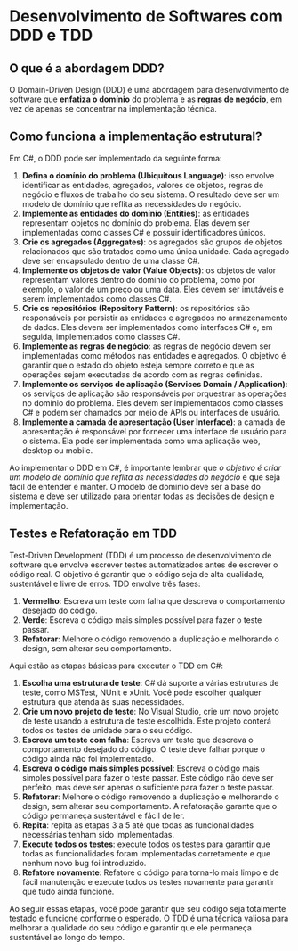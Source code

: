 # Desenvolvimento de Softwares com DDD e  TDD

## O que é a abordagem DDD?

O Domain-Driven Design (DDD) é uma abordagem para desenvolvimento de software que **enfatiza o domínio** do problema e as **regras de negócio**, em vez de apenas se concentrar na implementação técnica. 

## Como funciona a implementação estrutural?

Em C#, o DDD pode ser implementado da seguinte forma:

1. **Defina o domínio do problema (Ubiquitous Language)**: isso envolve identificar as entidades, agregados, valores de objetos, regras de negócio e fluxos de trabalho do seu sistema. O resultado deve ser um modelo de domínio que reflita as necessidades do negócio.
2. **Implemente as entidades do domínio (Entities)**: as entidades representam objetos no domínio do problema. Elas devem ser implementadas como classes C# e possuir identificadores únicos.
3. **Crie os agregados (Aggregates)**: os agregados são grupos de objetos relacionados que são tratados como uma única unidade. Cada agregado deve ser encapsulado dentro de uma classe C#.
4. **Implemente os objetos de valor (Value Objects)**: os objetos de valor representam valores dentro do domínio do problema, como por exemplo, o valor de um preço ou uma data. Eles devem ser imutáveis e serem implementados como classes C#.
5. **Crie os repositórios (Repository Pattern)**: os repositórios são responsáveis por persistir as entidades e agregados no armazenamento de dados. Eles devem ser implementados como interfaces C# e, em seguida, implementados como classes C#.
6. **Implemente as regras de negócio**: as regras de negócio devem ser implementadas como métodos nas entidades e agregados. O objetivo é garantir que o estado do objeto esteja sempre correto e que as operações sejam executadas de acordo com as regras definidas.
7. **Implemente os serviços de aplicação (Services Domain / Application)**: os serviços de aplicação são responsáveis por orquestrar as operações no domínio do problema. Eles devem ser implementados como classes C# e podem ser chamados por meio de APIs ou interfaces de usuário.
8. **Implemente a camada de apresentação (User Interface)**: a camada de apresentação é responsável por fornecer uma interface de usuário para o sistema. Ela pode ser implementada como uma aplicação web, desktop ou mobile.

Ao implementar o DDD em C#, é importante lembrar que *o objetivo é criar um modelo de domínio que reflita as necessidades do negócio* e que seja fácil de entender e manter. O modelo de domínio deve ser a base do sistema e deve ser utilizado para orientar todas as decisões de design e implementação.

## Testes e Refatoração em TDD

Test-Driven Development (TDD) é um processo de desenvolvimento de software que envolve escrever testes automatizados antes de escrever o código real. O objetivo é garantir que o código seja de alta qualidade, sustentável e livre de erros. TDD envolve três fases:

1. **Vermelho**: Escreva um teste com falha que descreva o comportamento desejado do código.
2. **Verde**: Escreva o código mais simples possível para fazer o teste passar.
3. **Refatorar**: Melhore o código removendo a duplicação e melhorando o design, sem alterar seu comportamento.

Aqui estão as etapas básicas para executar o TDD em C#:

1. **Escolha uma estrutura de teste**: C# dá suporte a várias estruturas de teste, como MSTest, NUnit e xUnit. Você pode escolher qualquer estrutura que atenda às suas necessidades.
2. **Crie um novo projeto de teste**: No Visual Studio, crie um novo projeto de teste usando a estrutura de teste escolhida. Este projeto conterá todos os testes de unidade para o seu código.
3. **Escreva um teste com falha**: Escreva um teste que descreva o comportamento desejado do código. O teste deve falhar porque o código ainda não foi implementado.
4. **Escreva o código mais simples possível**: Escreva o código mais simples possível para fazer o teste passar. Este código não deve ser perfeito, mas deve ser apenas o suficiente para fazer o teste passar.
5. **Refatorar**: Melhore o código removendo a duplicação e melhorando o design, sem alterar seu comportamento. A refatoração garante que o código permaneça sustentável e fácil de ler.
6. **Repita**: repita as etapas 3 a 5 até que todas as funcionalidades necessárias tenham sido implementadas.
7. **Execute todos os testes**: execute todos os testes para garantir que todas as funcionalidades foram implementadas corretamente e que nenhum novo bug foi introduzido.
8. **Refatore novamente**: Refatore o código para torna-lo mais limpo e de fácil manutenção e execute todos os testes novamente para garantir que tudo ainda funcione.

Ao seguir essas etapas, você pode garantir que seu código seja totalmente testado e funcione conforme o esperado. O TDD é uma técnica valiosa para melhorar a qualidade do seu código e garantir que ele permaneça sustentável ao longo do tempo.